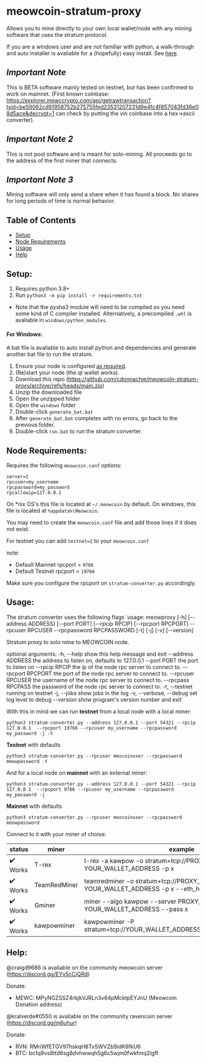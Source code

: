 # meowcoin-stratum-proxy
Allows you to mine directly to your own local wallet/node with any mining software that uses the stratum protocol.

If you are a windows user and are not familiar with python, a walk-through and auto installer is avaliable for a (hopefully) easy install. See [here](#windows).

## *Important Note*
This is BETA software mainly tested on testnet, but has been confirmed to work on mainnet. (First known coinbase: https://explorer.mewccrypto.com/api/getrawtransaction?txid=be59062cd91958752b275755fed23531207231d9e4fc4f857043fd36e08d5ace&decrypt=1 can check by putting the vin coinbase into a hex->ascii converter).

## *Important Note 2*
This is not pool software and is meant for solo-mining. All proceeds go to the address of the first miner that connects.

## *Important Note 3*
Mining software will only send a share when it has found a block. No shares for long periods of time is normal behavior.

## Table of Contents  
- [Setup](#setup)
- [Node Requirements](#node)
- [Usage](#usage)
- [Help](#help)

<a name="setup"/>

## Setup:

1. Requires python 3.8+
2. Run `python3 -m pip install -r requirements.txt`
  - Note that the pysha3 module will need to be compiled so you need some kind of C compiler installed. Alternatively, a precompiled `.whl` is avaliable in `windows/python_modules`.

<a name="windows"/>

#### For Windows:
A bat file is avaliable to auto install python and dependencies and generate another bat file to run the stratum.
1. Ensure your node is configured [as required](#node).
2. (Re)start your node (the qt wallet works).
3. Download this repo (https://github.com/cdonnachie/meowcoin-stratum-proxy/archive/refs/heads/main.zip)
4. Unzip the downloaded file
5. Open the unzipped folder
6. Open the `windows` folder
7. Double-click `generate_bat.bat`
8. After `generate_bat.bat` completes with no errors, go back to the previous folder.
9. Double-click `run.bat` to run the stratum converter.

<a name="node"/>

## Node Requirements:

Requires the following `meowcoin.conf` options:
```
server=1
rpcuser=my_username
rpcpassword=my_password
rpcallowip=127.0.0.1
```
On *nix OS's this file is located at `~/.meowcoin` by default. On windows, this file is located at `%appdata%\Meowcoin`.

You may need to create the `meowcoin.conf` file and add those lines if it does not exist.

For testnet you can add `testnet=1` to your `meowcoin.conf`

note:
- Default Mainnet rpcport = `9766`
- Default Testnet rpcport = `19766`

Make sure you configure the rpcport on `stratum-converter.py` accordingly.

<a name="usage"/>

## Usage:
The stratum converter uses the following flags `usage: meowproxy [-h] [--address ADDRESS] [--port PORT] [--rpcip RPCIP] [--rpcport RPCPORT] --rpcuser RPCUSER --rpcpassword RPCPASSWORD [-t] [-j] [-v] [--version]

Stratum proxy to solo mine to MEOWCOIN node.

optional arguments:
  -h, --help            show this help message and exit
  --address ADDRESS     the address to listen on, defaults to 127.0.0.1
  --port PORT           the port to listen on
  --rpcip RPCIP         the ip of the node rpc server to connect to.
  --rpcport RPCPORT     the port of the node rpc server to connect to.
  --rpcuser RPCUSER     the username of the node rpc server to connect to.
  --rpcpass RPCPASS     the password of the node rpc server to connect to.
  -t, --testnet         running on testnet
  -j, --jobs            show jobs in the log
  -v, --verbose, --debug
                        set log level to debug
  --version             show program's version number and exit` 

With this in mind we can run **testnet** from a local node with a local miner:
```
python3 stratum-converter.py --address 127.0.0.1 --port 54321 --rpcip 127.0.0.1  --rpcport 19766 --rpcuser my_username --rpcpassword my_password -j -t
```
**Testnet** with defaults
```
python3 stratum-converter.py --rpcuser meocoinuser --rpcpassword meowpassword -t
```
And for a local node on **mainnet** with an external miner:
```
python3 stratum-converter.py --address 127.0.0.1 --port 54321 --rpcip 127.0.0.1  --rpcport 9766 --rpcuser my_username --rpcpassword my_password -j
```
**Mainnet** with defaults
```
python3 stratum-converter.py --rpcuser meocoinuser --rpcpassword meowpassword
```

Connect to it with your miner of choise:

| status | miner | example |
| - | - | - |
| :heavy_check_mark: Works | T-rex | t-rex -a kawpow -o stratum+tcp://PROXY_IP:54325 -u YOUR_WALLET_ADDRESS -p x |
| :heavy_check_mark: Works | TeamRedMiner | teamredminer -o stratum+tcp://PROXY_IP:54325 -u YOUR_WALLET_ADDRESS -p x --eth_hash_report=on |
| :heavy_check_mark: Works | Gminer | miner --algo kawpow --server PROXY_IP:54325 --user YOUR_WALLET_ADDRESS --pass x |
| :heavy_check_mark: Works | kawpowminer | kawpowminer -P stratum+tcp://YOUR_WALLET_ADDRESS.worker@PROXY_IP:54325 |

<a name="help"/>

## Help:
@craigd9686 is avaliable on the community meowcoin server (https://discord.gg/EYv5cCjQRd)

Donate: 
  - MEWC: MPyNGZSSZ4rbjkVJRLn3v64pMcktpEYJnU (Meowcoin Donation address)

@kralverde#0550 is avaliable on the community ravencoin server (https://discord.gg/jn6uhur)

Donate: 
  - RVN: RMriWfETGV97hskqH8TvSWVZb9idK6fkU6
  - BTC: bc1q9vs8ttd6sg8dvhwwqh5g6c5wjm0fwkfmq2lgff
